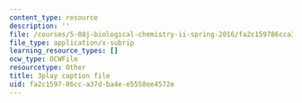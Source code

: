 ```yaml
---
content_type: resource
description: ''
file: /courses/5-08j-biological-chemistry-ii-spring-2016/fa2c159786cca37dba4ee5558ee4572e_siP7IXbPGmw.srt
file_type: application/x-subrip
learning_resource_types: []
ocw_type: OCWFile
resourcetype: Other
title: 3play caption file
uid: fa2c1597-86cc-a37d-ba4e-e5558ee4572e
---
```

